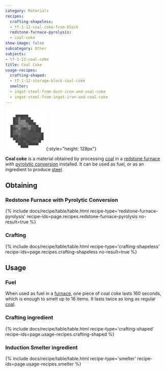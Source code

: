 ```yaml
---
category: Materials
recipes:
  crafting-shapeless:
  - tf-1-12-coal-coke-from-block
  redstone-furnace-pyrolysis:
  - coal-coke
show-image: false
subcategory: Other
subjects:
- tf-1-12-coal-coke
title: Coal Coke
usage-recipes:
  crafting-shaped:
  - tf-1-12-storage-block-coal-coke
  smelter:
  - ingot-steel-from-dust-iron-and-coal-coke
  - ingot-steel-from-ingot-iron-and-coal-coke
---
```


![Coal coke](/assets/images/docs/1.12/thermal-foundation/coal-coke.png){:style="height: 128px"}


**Coal coke** is a material obtained by processing
[coal](https://minecraft.gamepedia.com/Coal) in a [redstone
furnace](../../thermal-expansion/redstone-furnace/) with [pyrolytic
conversion](../../thermal-expansion/augment-pyrolytic-conversion/) installed. It can be used as
fuel, or as an ingredient to produce [steel](../steel-ingot/).


Obtaining
---------

### Redstone Furnace with Pyrolytic Conversion
{% include docs/recipe/table/table.html recipe-type='redstone-furnace-pyrolysis' recipe-ids=page.recipes.redstone-furnace-pyrolysis no-result=true %}

### Crafting
{% include docs/recipe/table/table.html recipe-type='crafting-shapeless' recipe-ids=page.recipes.crafting-shapeless no-result=true %}


Usage
-----

### Fuel
When used as fuel in a [furnace](https://minecraft.gamepedia.com/Furnace), one
piece of coal coke lasts 160 seconds, which is enough to smelt up to 16 items.
It lasts twice as long as regular [coal](https://minecraft.gamepedia.com/Coal).

### Crafting ingredient
{% include docs/recipe/table/table.html recipe-type='crafting-shaped' recipe-ids=page.usage-recipes.crafting-shaped %}

### Induction Smelter ingredient
{% include docs/recipe/table/table.html recipe-type='smelter' recipe-ids=page.usage-recipes.smelter %}
